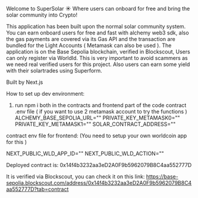 Welcome to SuperSolar ☀️
Where users can onboard for free and bring the solar community into Crypto!

This application has been built upon the normal solar community system. You can earn onboard users for free and fast with alchemy web3 sdk, also the gas payments are covered via its Gas API and the transaction are bundled for the Light Accounts ( Metamask can also be used ). 
The application is on the Base Sepolia blockchain, verified in Blockscout, Users can only register via WorldId. This is very important to avoid scammers as we need real verified users for this project. Also users can earn some yield with their solartrades using Superform.

Built by Next.js

How to set up dev environment:

1. run npm i both in the contracts and frontend part of the code
contract .env file ( if you want to use 2 metamask account to try the functions )
ALCHEMY_BASE_SEPOLIA_URL=""
PRIVATE_KEY_METAMASK0=""
PRIVATE_KEY_METAMASK1=""
SOLAR_CONTRACT_ADDRESS=""

contract env file for frontend: (You need to setup your own worldcoin app for this )

NEXT_PUBLIC_WLD_APP_ID=""
NEXT_PUBLIC_WLD_ACTION=""

Deployed contract is: 0x14f4b3232aa3eD2A0F9b5962079B8C4aa552777D

It is verified via Blockscout, you can check it on this link: https://base-sepolia.blockscout.com/address/0x14f4b3232aa3eD2A0F9b5962079B8C4aa552777D?tab=contract

